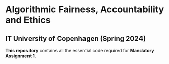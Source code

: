 # Algorithmic Fairness, Accountability and Ethics
## IT University of Copenhagen (Spring 2024)


**This repository** contains all the essential code required for **Mandatory Assignment 1**.

